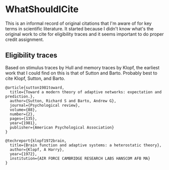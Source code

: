 # WhatShouldICite
This is an informal record of original citations that I'm aware of for key terms in scientific literature. It started because I didn't know what's the original work to cite for eligibility traces and it seems important to do proper credit assignment.

## Eligibility traces

Based on stimulus traces by Hull and memory traces by Klopf, the earliest work that I could find on this is that of Sutton and Barto. Probably best to cite Klopf, Sutton, and Barto.

```
@article{sutton1981toward,
  title={Toward a modern theory of adaptive networks: expectation and prediction.},
  author={Sutton, Richard S and Barto, Andrew G},
  journal={Psychological review},
  volume={88},
  number={2},
  pages={135},
  year={1981},
  publisher={American Psychological Association}
}

@techreport{klopf1972brain,
  title={Brain function and adaptive systems: a heterostatic theory},
  author={Klopf, A Harry},
  year={1972},
  institution={AIR FORCE CAMBRIDGE RESEARCH LABS HANSCOM AFB MA}
}



```

